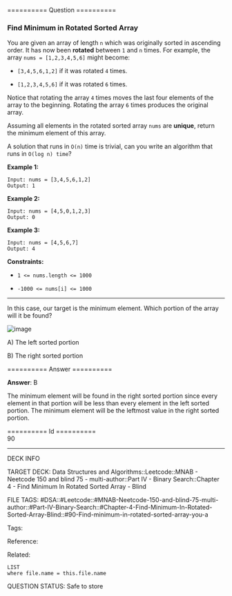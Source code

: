 ========== Question ==========  

### Find Minimum in Rotated Sorted Array

You are given an array of length `n` which was originally sorted in ascending order. It has now been **rotated** between `1` and `n` times. For example, the array `nums = [1,2,3,4,5,6]` might become:

-   `[3,4,5,6,1,2]` if it was rotated `4` times.

-   `[1,2,3,4,5,6]` if it was rotated `6` times.

Notice that rotating the array `4` times moves the last four elements of the array to the beginning. Rotating the array `6` times produces the original array.

Assuming all elements in the rotated sorted array `nums` are **unique**, return the minimum element of this array.

A solution that runs in `O(n)` time is trivial, can you write an algorithm that runs in `O(log n) time`?

**Example 1:**

```
Input: nums = [3,4,5,6,1,2]
Output: 1
```

**Example 2:**

```
Input: nums = [4,5,0,1,2,3]
Output: 0
```

**Example 3:**

```
Input: nums = [4,5,6,7]
Output: 4
```

**Constraints:**

-   `1 <= nums.length <= 1000`

-   `-1000 <= nums[i] <= 1000`

---

In this case, our target is the minimum element. Which portion of the array will it be found?

![image](https://imagedelivery.net/CLfkmk9Wzy8_9HRyug4EVA/02eaac7f-445e-4d1c-d51b-48c7c6aa2d00/public)

A) The left sorted portion

B) The right sorted portion  

========== Answer ==========  

**Answer**: B

The minimum element will be found in the right sorted portion since every element in that portion will be less than every element in the left sorted portion. The minimum element will be the leftmost value in the right sorted portion.

========== Id ==========  
90

---

DECK INFO

TARGET DECK: Data Structures and Algorithms::Leetcode::MNAB - Neetcode 150 and blind 75 - multi-author::Part IV - Binary Search::Chapter 4 - Find Minimum In Rotated Sorted Array - Blind

FILE TAGS: #DSA::#Leetcode::#MNAB-Neetcode-150-and-blind-75-multi-author::#Part-IV-Binary-Search::#Chapter-4-Find-Minimum-In-Rotated-Sorted-Array-Blind::#90-Find-minimum-in-rotated-sorted-array-you-a

Tags:

Reference:

Related:

```dataview
LIST
where file.name = this.file.name
```

QUESTION STATUS: Safe to store
